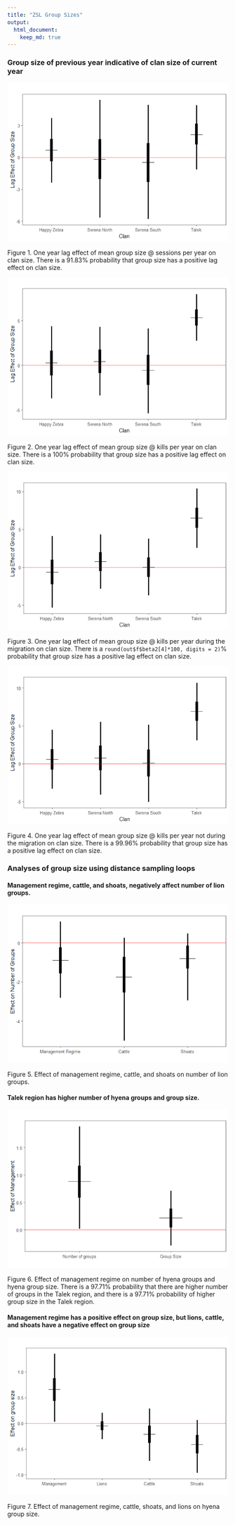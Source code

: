 ```yaml
---
title: "ZSL Group Sizes"
output: 
  html_document:
    keep_md: true
---
```




### Group size of previous year indicative of clan size of current year


![](ZSL_groupsize_files/figure-html/unnamed-chunk-3-1.png)<!-- -->

Figure 1. One year lag effect of mean group size @ sessions per year on clan size. There is a 91.83% probability that group size has a positive lag effect on clan size.


![](ZSL_groupsize_files/figure-html/unnamed-chunk-5-1.png)<!-- -->

Figure 2. One year lag effect of mean group size @ kills per year on clan size. There is a 100% probability that group size has a positive lag effect on clan size.


![](ZSL_groupsize_files/figure-html/unnamed-chunk-7-1.png)<!-- -->

Figure 3. One year lag effect of mean group size @ kills per year during the migration on clan size. There is a `round(out$f$beta2[4]*100, digits = 2)`% probability that group size has a positive lag effect on clan size.


![](ZSL_groupsize_files/figure-html/unnamed-chunk-9-1.png)<!-- -->

Figure 4. One year lag effect of mean group size @ kills per year not during the migration on clan size. There is a 99.96% probability that group size has a positive lag effect on clan size.

### Analyses of group size using distance sampling loops

#### Management regime, cattle, and shoats, negatively affect number of lion groups.

![](ZSL_groupsize_files/figure-html/unnamed-chunk-10-1.png)<!-- -->

Figure 5. Effect of management regime, cattle, and shoats on number of lion groups.

#### Talek region has higher number of hyena groups and group size.

![](ZSL_groupsize_files/figure-html/unnamed-chunk-11-1.png)<!-- -->

Figure 6. Effect of management regime on number of hyena groups and hyena group size. There is a 97.71% probability that there are higher number of groups in the Talek region, and there is a 97.71% probability of higher group size in the Talek region.

#### Management regime has a positive effect on group size, but lions, cattle, and shoats have a negative effect on group size

![](ZSL_groupsize_files/figure-html/unnamed-chunk-12-1.png)<!-- -->

Figure 7. Effect of management regime, cattle, shoats, and lions on hyena group size.

